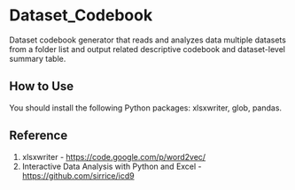 # Dataset_Codebook

Dataset codebook generator that reads and analyzes data multiple datasets from a folder list and output related descriptive codebook and dataset-level summary table.

## How to Use
You should install the following Python packages: xlsxwriter, glob, pandas.


## Reference

1. xlsxwriter - https://code.google.com/p/word2vec/
2. Interactive Data Analysis with Python and Excel - https://github.com/sirrice/icd9

